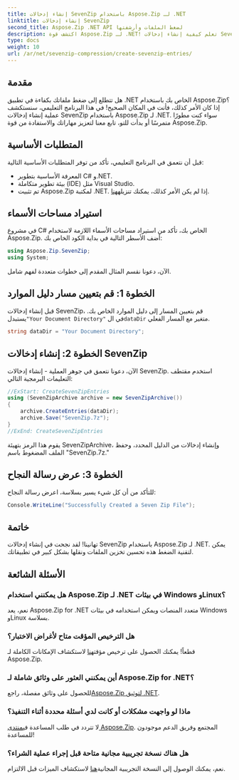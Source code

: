 ```yaml
---
title: إنشاء إدخالات SevenZip باستخدام Aspose.Zip لـ .NET
linktitle: إنشاء إدخالات SevenZip
second_title: Aspose.Zip .NET API لضغط الملفات وأرشفتها
description: اكتشف قوة Aspose.Zip لـ .NET! تعلم كيفية إنشاء إدخالات SevenZip خطوة بخطوة. ضغط الملفات دون عناء. قم بالتنزيل الآن للحصول على تجربة تطوير سلسة.
type: docs
weight: 10
url: /ar/net/sevenzip-compression/create-sevenzip-entries/
---
```


## مقدمة

هل تتطلع إلى ضغط ملفاتك بكفاءة في تطبيق .NET الخاص بك باستخدام Aspose.Zip؟ إذا كان الأمر كذلك، فأنت في المكان الصحيح! في هذا البرنامج التعليمي، سنستكشف عملية إنشاء إدخالات SevenZip باستخدام Aspose.Zip لـ .NET. سواء كنت مطورًا متمرسًا أو بدأت للتو، تابع معنا لتعزيز مهاراتك والاستفادة من قوة Aspose.Zip.

## المتطلبات الأساسية

قبل أن نتعمق في البرنامج التعليمي، تأكد من توفر المتطلبات الأساسية التالية:

- المعرفة الأساسية بتطوير C# و.NET.
- بيئة تطوير متكاملة (IDE) مثل Visual Studio.
-  تم تثبيت Aspose.Zip لمكتبة .NET. إذا لم يكن الأمر كذلك، يمكنك تنزيله[هنا](https://releases.aspose.com/zip/net/).

## استيراد مساحات الأسماء

في مشروع C# الخاص بك، تأكد من استيراد مساحات الأسماء اللازمة لاستخدام Aspose.Zip. أضف الأسطر التالية في بداية الكود الخاص بك:

```csharp
using Aspose.Zip.SevenZip;
using System;
```

الآن، دعونا نقسم المثال المقدم إلى خطوات متعددة لفهم شامل.

## الخطوة 1: قم بتعيين مسار دليل الموارد

 قبل إنشاء إدخالات SevenZip، قم بتعيين المسار إلى دليل الموارد الخاص بك. يستبدل`"Your Document Directory"` في ال`dataDir` متغير مع المسار الفعلي.

```csharp
string dataDir = "Your Document Directory";
```

## الخطوة 2: إنشاء إدخالات SevenZip

الآن، دعونا نتعمق في جوهر العملية - إنشاء إدخالات SevenZip. استخدم مقتطف التعليمات البرمجية التالي:

```csharp
//ExStart: CreateSevenZipEntries
using (SevenZipArchive archive = new SevenZipArchive())
{
    archive.CreateEntries(dataDir);
    archive.Save("SevenZip.7z");
}
//ExEnd: CreateSevenZipEntries
```

يقوم هذا الرمز بتهيئة SevenZipArchive، وإنشاء إدخالات من الدليل المحدد، وحفظ الملف المضغوط باسم "SevenZip.7z."

## الخطوة 3: عرض رسالة النجاح

للتأكد من أن كل شيء يسير بسلاسة، اعرض رسالة النجاح:

```csharp
Console.WriteLine("Successfully Created a Seven Zip File");
```

## خاتمة

تهانينا! لقد نجحت في إنشاء إدخالات SevenZip باستخدام Aspose.Zip لـ .NET. يمكن لتقنية الضغط هذه تحسين تخزين الملفات ونقلها بشكل كبير في تطبيقاتك.

## الأسئلة الشائعة

### هل يمكنني استخدام Aspose.Zip لـ .NET في بيئات Windows وLinux؟
نعم، يعد Aspose.Zip for .NET متعدد المنصات ويمكن استخدامه في بيئات Windows وLinux بسلاسة.

### هل الترخيص المؤقت متاح لأغراض الاختبار؟
 قطعاً! يمكنك الحصول على ترخيص مؤقت[هنا](https://purchase.aspose.com/temporary-license/) لاستكشاف الإمكانات الكاملة لـ Aspose.Zip.

### أين يمكنني العثور على وثائق شاملة لـ Aspose.Zip for .NET؟
 للحصول على وثائق مفصلة، راجع[Aspose.Zip لتوثيق .NET](https://reference.aspose.com/zip/net/).

### ماذا لو واجهت مشكلات أو كانت لدي أسئلة محددة أثناء التنفيذ؟
 لا تتردد في طلب المساعدة في[منتدى Aspose.Zip](https://forum.aspose.com/c/zip/37). المجتمع وفريق الدعم موجودون للمساعدة!

### هل هناك نسخة تجريبية مجانية متاحة قبل إجراء عملية الشراء؟
 نعم، يمكنك الوصول إلى النسخة التجريبية المجانية[هنا](https://releases.aspose.com/) لاستكشاف الميزات قبل الالتزام.
